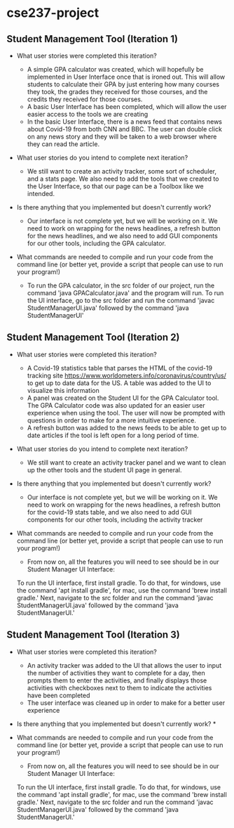 # cse237-project

## Student Management Tool (Iteration 1)

* What user stories were completed this iteration?
  * A simple GPA calculator was created, which will hopefully be implemented in User Interface once that is ironed out. This will allow students to calculate their GPA by just entering how many courses they took, the grades they received for those courses, and the credits they received for those courses.
  * A basic User Interface has been completed, which will allow the user easier access to the tools we are creating
  * In the basic User Interface, there is a news feed that contains news about Covid-19 from both CNN and BBC. The user can double click on any news story and they will be taken to a web browser where they can read the article.

* What user stories do you intend to complete next iteration?
  * We still want to create an activity tracker, some sort of scheduler, and a stats page. We also need to add the tools that we created to the User Interface, so that our page can be a Toolbox like we intended.

* Is there anything that you implemented but doesn't currently work?
  * Our interface is not complete yet, but we will be working on it. We need to work on wrapping for the news headlines, a refresh button for the news headlines, and we also need to add GUI components for our other tools, including the GPA calculator.

* What commands are needed to compile and run your code from the command line (or better yet, provide a script that people can use to run your program!)
  * To run the GPA calculator, in the src folder of our project, run the command 'java GPACalculator.java' and the program will run.
  To run the UI interface, go to the src folder and run the command 'javac StudentManagerUI.java' followed by the command 'java StudentManagerUI'

## Student Management Tool (Iteration 2)

  * What user stories were completed this iteration?
    * A Covid-19 statistics table that parses the HTML of the covid-19 tracking site https://www.worldometers.info/coronavirus/country/us/ to get up to date data for the US. A table was added to the UI to visualize this information
    * A panel was created on the Student UI for the GPA Calculator tool. The GPA Calculator code was also updated for an easier user experience when using the tool. The user will now be prompted with questions in order to make for a more intuitive experience.
    * A refresh button was added to the news feeds to be able to get up to date articles if the tool is left open for a long period of time.

  * What user stories do you intend to complete next iteration?
    * We still want to create an activity tracker panel and we want to clean up the other tools and the student UI page in general.

  * Is there anything that you implemented but doesn't currently work?
    * Our interface is not complete yet, but we will be working on it. We need to work on wrapping for the news headlines, a refresh button for the covid-19 stats table, and we also need to add GUI components for our other tools, including the activity tracker

  * What commands are needed to compile and run your code from the command line (or better yet, provide a script that people can use to run your program!)
    * From now on, all the features you will need to see should be in our Student Manager UI Interface:


    To run the UI interface, first install gradle. To do that, for windows, use the command 'apt install gradle', for mac, use the command 'brew install gradle.' Next, navigate to the src folder and run the command 'javac StudentManagerUI.java' followed by the command 'java StudentManagerUI.'

## Student Management Tool (Iteration 3)

  * What user stories were completed this iteration?
    * An activity tracker was added to the UI that allows the user to input the number of activities they want to complete for a day, then prompts them to enter the activities, and finally displays those activities with checkboxes next to them to indicate the activities have been completed
    * The user interface was cleaned up in order to make for a better user experience

  * Is there anything that you implemented but doesn't currently work?
    * 

  * What commands are needed to compile and run your code from the command line (or better yet, provide a script that people can use to run your program!)
    * From now on, all the features you will need to see should be in our Student Manager UI Interface:


    To run the UI interface, first install gradle. To do that, for windows, use the command 'apt install gradle', for mac, use the command 'brew install gradle.' Next, navigate to the src folder and run the command 'javac StudentManagerUI.java' followed by the command 'java StudentManagerUI.'
